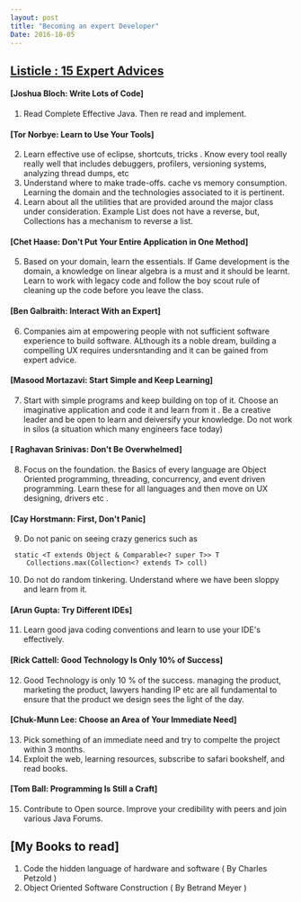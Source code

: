 ```yaml
---
layout: post
title: "Becoming an expert Developer"
Date: 2016-10-05
---
```


## [Listicle : 15 Expert Advices](http://www.oracle.com/technetwork/articles/java/index-136000.html)

#### [Joshua Bloch: Write Lots of Code]
1. Read Complete Effective Java. Then re read and implement. 

#### [Tor Norbye: Learn to Use Your Tools]
2. Learn effective use of eclipse, shortcuts, tricks . Know every tool really really well that includes debuggers, 
profilers, versioning systems, analyzing thread dumps, etc
3. Understand where to make trade-offs. cache vs memory consumption. Learning the domain and the technologies associated to it 
is pertinent. 
4. Learn about all the utilities that are provided around the major class under consideration. Example List does not have a reverse,
but, Collections has a mechanism to reverse a list. 

#### [Chet Haase: Don't Put Your Entire Application in One Method]
5. Based on your domain, learn the essentials. If Game development is the domain, a knowledge on linear algebra is a must and it
should be learnt. Learn to work with legacy code and follow the boy scout rule of cleaning up the code before you leave the class. 

#### [Ben Galbraith: Interact With an Expert]
6. Companies aim at empowering people with not sufficient software experience to build software. ALthough its a noble dream, 
building a compelling UX requires undersntanding and it can be gained from expert advice. 

#### [Masood Mortazavi: Start Simple and Keep Learning]
7. Start with simple programs and keep building on top of it. Choose an imaginative application and code it and learn from it . 
Be a creative leader and be open to learn and deiversify your knowledge. Do not work in silos (a situation which many 
engineers face today)

#### [ Raghavan Srinivas: Don't Be Overwhelmed]
8. Focus on the foundation. the Basics of every language are Object Oriented programming, threading, concurrency, and event 
driven programming. Learn these for all languages and then move on UX designing, drivers etc . 

#### [Cay Horstmann: First, Don't Panic]
9. Do not panic on seeing crazy generics such as 

```
 static <T extends Object & Comparable<? super T>> T
    Collections.max(Collection<? extends T> coll)
```

10. Do not do random tinkering. Understand where we have been sloppy and learn from it. 

#### [Arun Gupta: Try Different IDEs]
11. Learn good java coding conventions and learn to use your IDE's effectively.

#### [Rick Cattell: Good Technology Is Only 10% of Success]
12. Good Technology is only 10 % of the success. managing the product, marketing the product, lawyers handing IP etc are all 
fundamental to ensure that the product we design sees the light of the day. 

#### [Chuk-Munn Lee: Choose an Area of Your Immediate Need]
13. Pick something of an immediate need and try to compelte the project within 3 months. 
14. Exploit the web, learning resources, subscribe to safari bookshelf, and read books.

#### [Tom Ball: Programming Is Still a Craft]
15. Contribute to Open source. Improve your credibility with peers and join various Java Forums. 


## [My Books to read]
1. Code the hidden language of hardware and software ( By Charles Petzold )
2. Object Oriented Software Construction ( By Betrand Meyer )
